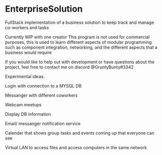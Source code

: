 # EnterpriseSolution
 FullStack implementation of a business solution to keep track and manage co-workers and tasks

Currently WIP with one creator
This program is not used for commercial purposes, this is used to learn different aspects of modular programming such as component integration, networking, and the different aspects that a business would require

If you would like to help out with development or have questions about the project, feel free to contact me on discord @GruntyBunty#3342

Experimental ideas:

Login with connection to a MYSQL DB

Messanger with different coworkers

Webcam meetups

Display DB information

Email/ messanger notification service

Calender that shows group tasks and events coming up that everyone can see

Virtual LAN to access files and access computers in the same network



